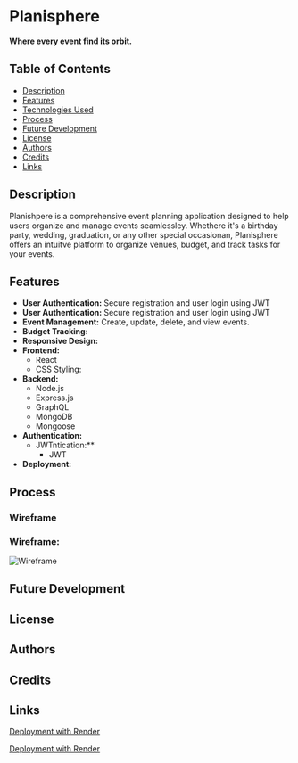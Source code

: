 # Planisphere

**Where every event find its orbit.**

## Table of Contents

- [Description](#description)
- [Features](#features)
- [Technologies Used](#technologies-used)
- [Process](#process)
- [Future Development](#future-development)
- [License](#license)
- [Authors](#authors)
- [Credits](#credits)
- [Links](#links)

## Description

Planishpere is a comprehensive event planning application designed to help users organize and manage events seamlessley. Whethere it's a birthday party, wedding, graduation, or any other special occasionan, Planisphere offers an intuitve platform to organize venues, budget, and track tasks for your events. 

## Features

- **User Authentication:** Secure registration and user login using JWT
- **User Authentication:** Secure registration and user login using JWT
- **Event Management:** Create, update, delete, and view events.
- **Budget Tracking:**
- **Responsive Design:**
- **Frontend:**
  - React
  - CSS Styling:
- **Backend:**
  - Node.js
  - Express.js
  - GraphQL
  - MongoDB
  - Mongoose
- **Authentication:**
  - JWTntication:**
    - JWT
- **Deployment:**

## Process

### Wireframe

### Wireframe:



![Wireframe](lh3.googleusercontent.com/pw/AP1GczOZuR5XWAXunsdYAGB2OUqpLaVAP_5akI54kBVbtt0GCP9ec32iOyqYcUh9om5nEED-CO8I-rENUknJVpYldi9Oqrid1Ib4dpdtG8VlSZUcFq9VjGHeS3aw47AGBFFtjIX7Tcyig8mOarcmyALDWG5Spg=w312-h482-s-no-gm?authuser=0)

## Future Development

## License

## Authors

## Credits

## Links

[Deployment with Render](https://planisphere.onrender.com/)

[Deployment with Render](https://planisphere.onrender.com/)